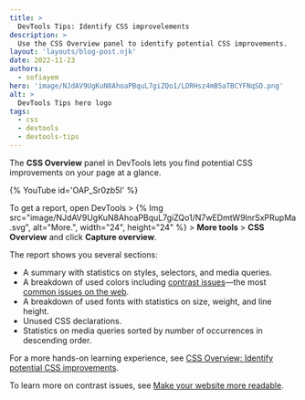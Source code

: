 ```yaml
---
title: >
  DevTools Tips: Identify CSS improvelements
description: >
  Use the CSS Overview panel to identify potential CSS improvements.
layout: 'layouts/blog-post.njk'
date: 2022-11-23
authors:
  - sofiayem
hero: 'image/NJdAV9UgKuN8AhoaPBquL7giZQo1/LDRHsz4mB5aTBCYFNqSD.png'
alt: >
  DevTools Tips hero logo
tags:
  - css
  - devtools
  - devtools-tips
---
```


The **CSS Overview** panel in DevTools lets you find potential CSS improvements on your page at a glance.

{% YouTube id='OAP_Sr0zb5I' %}

To get a report, open DevTools > {% Img src="image/NJdAV9UgKuN8AhoaPBquL7giZQo1/N7wEDmtW9lnrSxPRupMa.svg", alt="More.", width="24", height="24" %} > **More tools** > **CSS Overview** and click **Capture overview**.

The report shows you several sections:

- A summary with statistics on styles, selectors, and media queries.
- A breakdown of used colors including [contrast issues](/docs/devtools/accessibility/contrast/)—the most [common issues on the web](https://webaim.org/projects/million/#wcag).
- A breakdown of used fonts with statistics on size, weight, and line height.
- Unused CSS declarations.
- Statistics on media queries sorted by number of occurrences in descending order.

For a more hands-on learning experience, see [CSS Overview: Identify potential CSS improvements](/docs/devtools/css-overview/).

To learn more on contrast issues, see [Make your website more readable](/docs/devtools/accessibility/contrast/).
